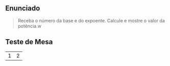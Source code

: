 ## Enunciado

> Receba o número da base e do expoente. Calcule e mostre o valor da potência.w

## Teste de Mesa

| | |
| --- | --- |
| 1 | 2 |